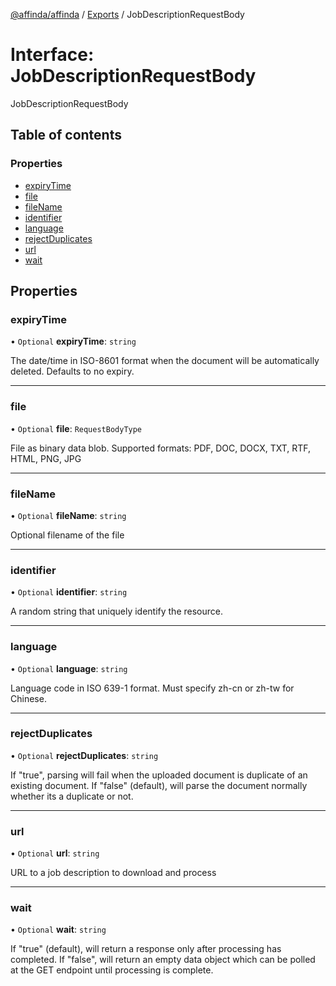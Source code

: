 [@affinda/affinda](../README.md) / [Exports](../modules.md) / JobDescriptionRequestBody

# Interface: JobDescriptionRequestBody

JobDescriptionRequestBody

## Table of contents

### Properties

- [expiryTime](JobDescriptionRequestBody.md#expirytime)
- [file](JobDescriptionRequestBody.md#file)
- [fileName](JobDescriptionRequestBody.md#filename)
- [identifier](JobDescriptionRequestBody.md#identifier)
- [language](JobDescriptionRequestBody.md#language)
- [rejectDuplicates](JobDescriptionRequestBody.md#rejectduplicates)
- [url](JobDescriptionRequestBody.md#url)
- [wait](JobDescriptionRequestBody.md#wait)

## Properties

### expiryTime

• `Optional` **expiryTime**: `string`

The date/time in ISO-8601 format when the document will be automatically deleted.  Defaults to no expiry.

___

### file

• `Optional` **file**: `RequestBodyType`

File as binary data blob. Supported formats: PDF, DOC, DOCX, TXT, RTF, HTML, PNG, JPG

___

### fileName

• `Optional` **fileName**: `string`

Optional filename of the file

___

### identifier

• `Optional` **identifier**: `string`

A random string that uniquely identify the resource.

___

### language

• `Optional` **language**: `string`

Language code in ISO 639-1 format. Must specify zh-cn or zh-tw for Chinese.

___

### rejectDuplicates

• `Optional` **rejectDuplicates**: `string`

If "true", parsing will fail when the uploaded document is duplicate of an existing document. If "false" (default), will parse the document normally whether its a duplicate or not.

___

### url

• `Optional` **url**: `string`

URL to a job description to download and process

___

### wait

• `Optional` **wait**: `string`

If "true" (default), will return a response only after processing has completed. If "false", will return an empty data object which can be polled at the GET endpoint until processing is complete.
